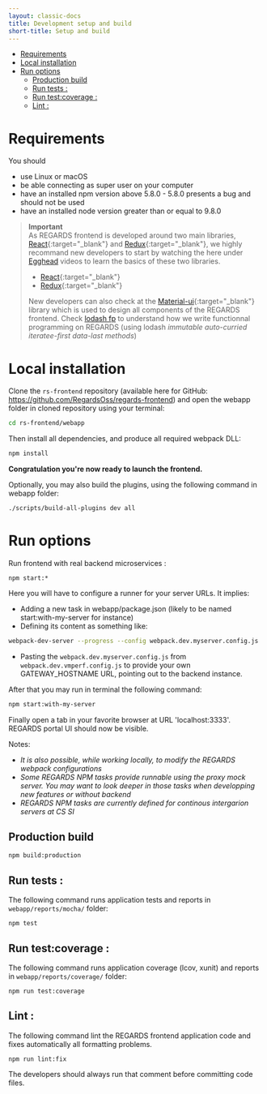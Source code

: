 ```yaml
---
layout: classic-docs
title: Development setup and build
short-title: Setup and build
---
```


<!-- START doctoc generated TOC please keep comment here to allow auto update -->
<!-- DON'T EDIT THIS SECTION, INSTEAD RE-RUN doctoc TO UPDATE -->


- [Requirements](#requirements)
- [Local installation](#local-installation)
- [Run options](#run-options)
  - [Production build](#production-build)
  - [Run tests :](#run-tests-)
  - [Run test:coverage :](#run-testcoverage-)
  - [Lint :](#lint-)

<!-- END doctoc generated TOC please keep comment here to allow auto update -->

# Requirements

You should
* use Linux or macOS
* be able connecting as super user on your computer
* have an installed npm version above 5.8.0 - 5.8.0 presents a bug and should not be used
* have an installed node version greater than or equal to 9.8.0

> **Important**  
> As REGARDS frontend is developed around two main libraries, [React](https://facebook.github.io/react/){:target="_blank"} and [Redux](http://redux.js.org){:target="_blank"}, we highly recommand new developers to start by watching the here under [Egghead](https://egghead.io) videos to learn the basics of these two libraries.
>   - [React](https://egghead.io/courses/react-native-fundamentals){:target="_blank"}
>   - [Redux](https://egghead.io/courses/getting-started-with-redux){:target="_blank"}  
>  
>New developers can also check at the [Material-ui](http://www.material-ui.com/#/components/app-bar){:target="_blank"} library which is used to design all components of the REGARDS frontend.
>Check [lodash fp](https://github.com/lodash/lodash/wiki/FP-Guide) to understand how we write functionnal programming on REGARDS (using lodash *immutable auto-curried iteratee-first data-last methods*)

# Local installation

Clone the `rs-frontend` repository (available here for GitHub: https://github.com/RegardsOss/regards-frontend) and open the webapp folder in cloned repository using your terminal:

```sh
cd rs-frontend/webapp
```
Then install all dependencies, and produce all required webpack DLL:

```sh
npm install
```

**Congratulation you're now ready to launch the frontend.**

Optionally, you may also build the plugins, using the following command in webapp folder:
```sh
./scripts/build-all-plugins dev all
```

# Run options

Run frontend with real backend microservices :
```
npm start:*
```
Here you will have to configure a runner for your server URLs. It implies:
* Adding a new task in webapp/package.json (likely to be named start:with-my-server for instance)
* Defining its content as something like:
```sh
webpack-dev-server --progress --config webpack.dev.myserver.config.js
```
* Pasting the `webpack.dev.myserver.config.js` from `webpack.dev.vmperf.config.js` to provide your own GATEWAY_HOSTNAME URL, pointing out to the backend instance.

After that you may run in terminal the following command:
```sh
npm start:with-my-server
```
Finally open a tab in your favorite browser at URL 'localhost:3333'. REGARDS portal UI should now be visible.

Notes:
* _It is also possible, while working locally, to modify the REGARDS webpack configurations_
* _Some REGARDS NPM tasks provide runnable using the proxy mock server. You may want to look deeper in those tasks when developping new features or without backend_
* _REGARDS NPM tasks are currently defined for continous intergarion servers at CS SI_

## Production build

```
npm build:production
```

## Run tests :

The following command runs application tests and reports in `webapp/reports/mocha/` folder:

```
npm test
```

## Run test:coverage :

The following command runs application coverage (lcov, xunit) and reports in `webapp/reports/coverage/` folder:

```
npm run test:coverage
```

## Lint :

The following command lint the REGARDS frontend application code and fixes automatically all formatting problems.

```
npm run lint:fix
```

The developers should always run that comment before committing code files.
